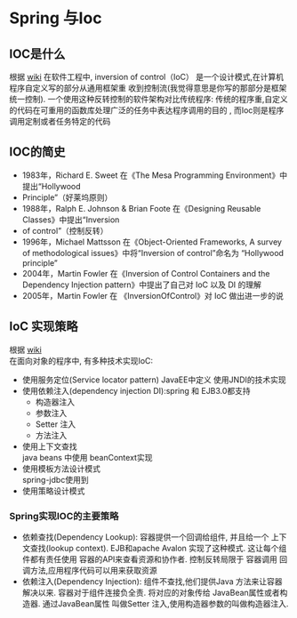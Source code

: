 # **Spring 与Ioc**
## **IOC是什么**
根据 [wiki](https://en.wikipedia.org/wiki/Inversion_of_control)
在软件工程中, inversion of control（IoC） 是一个设计模式,在计算机程序自定义写的部分从通用框架重 收到控制流(我觉得意思是你写的那部分是框架统一控制). 一个使用这种反转控制的软件架构对比传统程序: 
传统的程序重,自定义的代码在可重用的函数库处理广泛的任务中表达程序调用的目的 , 而Ioc则是程序调用定制或者任务特定的代码

## **IOC的简史**
* 1983年，Richard E. Sweet 在《The Mesa Programming Environment》中提出“Hollywood
* Principle”（好莱坞原则）
* 1988年，Ralph E. Johnson & Brian Foote 在《Designing Reusable Classes》中提出“Inversion
* of control”（控制反转）
* 1996年，Michael Mattsson 在《Object-Oriented Frameworks, A survey of methodological issues》中将“Inversion of control”命名为 “Hollywood principle”
* 2004年，Martin Fowler 在《Inversion of Control Containers and the Dependency Injection pattern》中提出了自己对 IoC 以及 DI 的理解
* 2005年，Martin Fowler 在 《InversionOfControl》对 IoC 做出进一步的说

## IoC 实现策略
根据 [wiki](https://en.wikipedia.org/wiki/Inversion_of_control)  
在面向对象的程序中, 有多种技术实现IoC:
* 使用服务定位(Service locator pattern) 
	JavaEE中定义 使用JNDI的技术实现
* 使用依赖注入(dependency injection DI):spring 和 EJB3.0都支持
	* 构造器注入
	* 参数注入
	* Setter 注入
	* 方法注入
* 使用上下文查找  
  java beans 中使用 beanContext实现
* 使用模板方法设计模式  
   spring-jdbc使用到
* 使用策略设计模式

### Spring实现IOC的主要策略
* 依赖查找(Dependency Lookup): 容器提供一个回调给组件, 并且给一个 上下文查找(lookup context). EJB和apache Avalon 实现了这种模式. 这让每个组件都有责任使用 容器的API来查看资源和协作者. 控制反转局限于 容器调用 回调方法,应用程序代码可以用来获取资源
* 依赖注入(Dependency Injection): 组件不查找,他们提供Java 方法来让容器解决以来. 容器对于组件连接负全责. 将对应的对象传给 JavaBean属性或者构造器. 通过JavaBean属性 叫做Setter 注入,使用构造器参数的叫做构造器注入.
